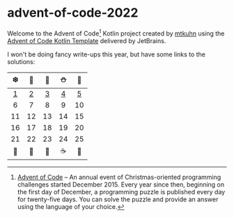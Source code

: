 # advent-of-code-2022

Welcome to the Advent of Code[^aoc] Kotlin project created by [mtkuhn][github] using the [Advent of Code Kotlin Template][template] delivered by JetBrains.

I won't be doing fancy write-ups this year, but have some links to the solutions:


|                    ❄️                    |                    🎅                    |                    🎄                    |                    ⛄                     |                    🎁                    |
|:----------------------------------------:|:----------------------------------------:|:----------------------------------------:|:----------------------------------------:|:----------------------------------------:|
| [1](/src/main/kotlin/mkuhn/aoc/Day01.kt) | [2](/src/main/kotlin/mkuhn/aoc/Day02.kt) | [3](/src/main/kotlin/mkuhn/aoc/Day03.kt) | [4](/src/main/kotlin/mkuhn/aoc/Day04.kt) | [5](/src/main/kotlin/mkuhn/aoc/Day05.kt) |
|                    6                     |                    7                     |                    8                     |                    9                     |                    10                    |
|                    11                    |                    12                    |                    13                    |                    14                    |                    15                    |
|                    16                    |                    17                    |                    18                    |                    19                    |                    20                    |
|                    21                    |                    22                    |                    23                    |                    24                    |                    25                    |
|                    🍪                    |                    🎃                    |                    🎄                    |                    ☕                     |                    🌟                    |

[^aoc]:
    [Advent of Code][aoc] – An annual event of Christmas-oriented programming challenges started December 2015.
    Every year since then, beginning on the first day of December, a programming puzzle is published every day for twenty-five days.
    You can solve the puzzle and provide an answer using the language of your choice.

[aoc]: https://adventofcode.com
[docs]: https://kotlinlang.org/docs/home.html
[github]: https://github.com/mtkuhn
[issues]: https://github.com/kotlin-hands-on/advent-of-code-kotlin-template/issues
[kotlin]: https://kotlinlang.org
[slack]: https://surveys.jetbrains.com/s3/kotlin-slack-sign-up
[template]: https://github.com/kotlin-hands-on/advent-of-code-kotlin-template
